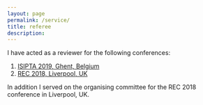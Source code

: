 ```yaml
---
layout: page
permalink: /service/
title: referee
description:
---
```


I have acted as a reviewer for the following conferences:

1. [ISIPTA 2019, Ghent, Belgium](http://www.isipta2019.ugent.be/)
2. [REC 2018, Liverpool, UK](http://riskinstitute.org.uk/rec2018)

In addition I served on the organising committee for the REC 2018 conference in Liverpool, UK.
